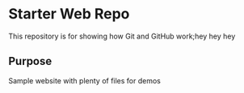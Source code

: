 # Starter Web Repo

This repository is for showing how Git and GitHub work;hey hey hey

## Purpose

Sample website with plenty of files for demos
